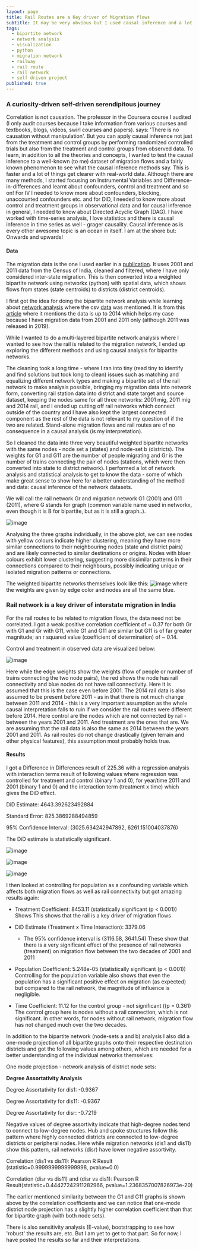 ```yaml
---
layout: page
title: Rail Routes are a Key driver of Migration flows
subtitle: It may be very obvious but I used causal inference and a lot of learning and data-cleaning 
tags:
  - bipartite network
  - network analysis
  - visualization
  - python
  - migration network
  - railway
  - rail route
  - rail network
  - self driven project
published: true
---
```



### A curiosity-driven self-driven serendipitous journey

Correlation is not causation. The professor in the Coursera course I audited (I only audit courses because I take information from various courses and textbooks, blogs, videos, swirl courses and papers). says: 'There is no causation without manipulation'. But you can apply causal inference not just from the treatment and control groups by performing randomized controlled trials but also from the treatment and control groups from observed data. To learn, in addition to all the theories and concepts, I wanted to test the causal inference to a well-known (to me) dataset of migration flows and a fairly known phenomenon to see what the causal inference methods say. This is faster and a lot of things get clearer with real-world data. Although there are many methods, I started focusing on Instrumental Variables and Difference-in-differences and learnt about confounders, control and treatment and so on! For IV I needed to know more about confounders, blocking, unaccounted confounders etc. and for DiD, I needed to know more about control and treatment groups in observational data and for causal inference in general, I needed to know about Directed Acyclic Graph (DAG). I have worked with time-series analysis, I love statistics and there is causal inference in time series as well - grager causality. Causal inference as is every other awesome topic is an ocean in itself. I am at the shore but: Onwards and upwards! 

#### Data

The migration data is the one I used earlier in a [publication](https://www.nature.com/articles/s41558-021-01105-7). It uses 2001 and 2011 data from the Census of India, cleaned and filtered, where I have only considered inter-state migration. This is then converted into a weighted bipartite network using networkx (python) with spatial data, which shows flows from states (state centroids) to districts (district centroids). 

I first got the idea for doing the bipartite network analysis while learning about [network analysis](https://www.youtube.com/watch?v=CbbkES6r-Fo) where the csv [data](https://github.com/udit1408/Recovery_algorithm) was mentioned. It is from this [article](https://journals.plos.org/plosone/article?id=10.1371/journal.pone.0141890) where it mentions the data is up to 2014 which helps my case because I have migration data from 2001 and 2011 only (although 2011 was released in 2019). 

While I wanted to do a multi-layered bipartite network analysis where I wanted to see how the rail is related to the migration network, I ended up exploring the different methods and using causal analysis for bipartite networks. 

The cleaning took a long time - where I ran into tiny (read tiny to identify and find solutions but took long to clean) issues such as matching and equalizing different network types and making a bipartite set of the rail network to make analysis possible, bringing my migration data into network form, converting rail station data into district and state target and source dataset, keeping the nodes same for all three networks: 2001 mig, 2011 mig and 2014 rail, and I ended up cutting off rail networks which connect outside of the country and I have also kept the largest connected component as the rest of the data is not relevant to my question of if the two are related. Stand-alone migration flows and rail routes are of no consequence in a causal analysis (is my interpretation). 

So I cleaned the data into three very beautiful weighted bipartite networks with the same nodes - node set a (states) and node-set b (districts). The weights for G1 and G11 are the number of people migrating and Gr is the number of trains connecting the pair of nodes (stations, which were then converted into state to district network). I performed a lot of network analysis and statistical analysis to get to know the data - some of which make great sense to show here for a better understanding of the method and data: causal inference of the network datasets. 

We will call the rail network Gr and migration network G1 (2001) and G11 (2011), where G stands for graph (common variable name used in networkx, even though it is B for bipartite, but as it is still a graph..). 

![image](/assets/img/causalrailmig/Clusteringc.png)

Analysing the three graphs individually, in the above plot, we can see nodes with yellow colours indicate higher clustering, meaning they have more similar connections to their neighbouring nodes (state and district pairs) and are likely connected to similar destinations or origins. Nodes with bluer colours exhibit lower clustering, suggesting more dissimilar patterns in their connections compared to their neighbours, possibly indicating unique or isolated migration patterns or connections.

The weighted bipartite networks themselves look like this:
![image](/assets/img/causalrailmig/weightedbipartiteNs.png) where the weights are given by edge color and nodes are all the same blue. 

### Rail network is a key driver of interstate migration in India

For the rail routes to be related to migration flows, the data need not be correlated. I got a weak positive correlation coefficient of ~ 0.37 for both Gr with G1 and Gr with G11, while G1 and G11 are similar but G11 is of far greater magnitude; an r squared value (coefficient of determination) of ~ 0.14. 

Control and treatment in observed data are visualized below:

![image](/assets/img/causalrailmig/controlandtreatment.png)

Here while the edge weights show the weights (flow of people or number of trains connecting the two node pairs), the red shows the node has rail connectivity and blue nodes do not have rail connectivity. Here it is assumed that this is the case even before 2001. The 2014 rail data is also assumed to be present before 2011 - as in that there is not much change between 2011 and 2014 - this is a very important assumption as the whole causal interpretation falls to ruin if we consider the rail routes were different before 2014. Here control are the nodes which are not connected by rail - between the years 2001 and 2011. And treatment are the ones that are. We are assuming that the rail data is also the same as 2014 between the years 2001 and 2011. As rail routes do not change drastically (given terrain and other physical features), this assumption most probably holds true.

#### Results 

I got a Difference in Differences result of 225.36 with a regression analysis with interaction terms result of following values where regression was controlled for treatment and control (binary 1 and 0), for year/time 2011 and 2001 (binary 1 and 0) and the interaction term (treatment x time) which gives the DiD effect. 

DiD Estimate: 4643.392623492884

Standard Error: 825.3869288494859

95% Confidence Interval: (3025.634242947892, 6261.151004037876)

The DiD estimate is statistically significant.

![image](/assets/img/causalrailmig/DiDParallelTrendsplot.png)



![image](/assets/img/causalrailmig/did95ci.png)



![image](/assets/img/causalrailmig/migflowsbeforeandaftertreatment.png)

I then looked at controlling for population as a confounding variable which affects both migration flows as well as rail connectivity but got amazing results again:

* Treatment Coefficient: 8453.11 (statistically significant (p < 0.001))
Shows
This shows that the rail is a key driver of migration flows

* DiD Estimate (Treatment x Time Interaction): 3379.06
  * The 95% confidence interval is (3116.58, 3641.54)
These show that there is a very significant effect of the presence of rail networks (treatment) on migration flow between the two decades of 2001 and 2011

* Population Coefficient: 5.248e-05 (statistically significant (p < 0.001))
Controlling for the population variable also shows that even the population has a significant positive effect on migration (as expected) but compared to the rail network, the magnitude of influence is negligible. 

* Time Coefficient: 11.12 for the control group - not significant ((p = 0.361)
The control group here is nodes without a rail connection, which is not significant. In other words, for nodes without rail network, migration flow has not changed much over the two decades.  

In addition to the bipartite network (node-sets a and b) analysis I also did a one-mode projection of all bipartite graphs onto their respective destination districts and got the following values among others, which are needed for a better understanding of the individual networks themselves: 

One mode projection - network analysis of district node sets:

**Degree Assortativity Analysis**

Degree Assortativity for dis1: -0.9367

Degree Assortativity for dis11: -0.9367

Degree Assortativity for disr: -0.7219

Negative values of degree assortivity indicate that high-degree nodes tend to connect to low-degree nodes. Hub and spoke structures follow this pattern where highly connected districts are connected to low-degree districts or peripheral nodes. Here while migration networks (dis1 and dis11) show this pattern, rail networks (disr) have lower negative assortivity. 

Correlation (dis1 vs dis11): Pearson R Result (statistic=0.9999999999999998, pvalue=0.0)

Correlation (disr vs dis11) and (disr vs dis1): Pearson R Result(statistic=0.44427242911282966, pvalue=1.2368357007826973e-20)

The earlier mentioned similarity between the G1 and G11 graphs is shown above by the correlation coefficients and we can notice that one-mode district node projection has a slightly higher correlation coefficient than that for bipartite graph (with both node sets). 

There is also sensitivity analysis (E-value), bootstrapping to see how 'robust' the results are, etc. But I am yet to get to that part. So for now, I have posted the results so far and their interpretations.





